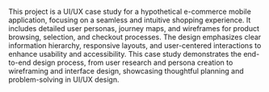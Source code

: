 This project is a UI/UX case study for a hypothetical e-commerce mobile application, focusing on a seamless and intuitive shopping experience. It includes detailed user personas, journey maps, and wireframes for product browsing, selection, and checkout processes. The design emphasizes clear information hierarchy, responsive layouts, and user-centered interactions to enhance usability and accessibility. This case study demonstrates the end-to-end design process, from user research and persona creation to wireframing and interface design, showcasing thoughtful planning and problem-solving in UI/UX design.
